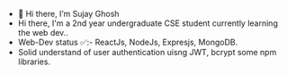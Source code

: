 - 👋 Hi there, I’m Sujay Ghosh
-   Hi there, I'm a 2nd year undergraduate CSE student  currently learning the web dev..
-   Web-Dev status ✅:- ReactJs, NodeJs, Expresjs, MongoDB.
-   Solid understand of  user authentication uisng JWT, bcrypt some npm libraries.
 
<!---
sujaycontributer/sujaycontributer is a ✨ special ✨ repository because its `README.md` (this file) appears on your GitHub profile.
You can click the Preview link to take a look at your changes.
--->
